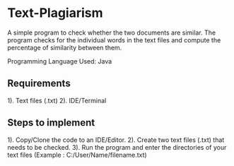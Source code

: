 # Text-Plagiarism
A simple program to check whether the two documents are similar. The program checks for the individual words in the text files and compute the percentage of similarity between them. 

Programming Language Used: Java

## Requirements
1). Text files (.txt)
2). IDE/Terminal

## Steps to implement
1). Copy/Clone the code to an IDE/Editor.
2). Create two text files (.txt) that needs to be checked.
3). Run the program and enter the directories of your text files 
    (Example : C:/User/Name/filename.txt)
   


